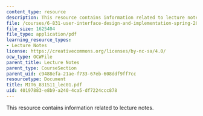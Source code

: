 ```yaml
---
content_type: resource
description: This resource contains information related to lecture notes.
file: /courses/6-831-user-interface-design-and-implementation-spring-2011/40197883e8b9a2404ca5df7224ccc878_MIT6_831S11_lec01.pdf
file_size: 1625404
file_type: application/pdf
learning_resource_types:
- Lecture Notes
license: https://creativecommons.org/licenses/by-nc-sa/4.0/
ocw_type: OCWFile
parent_title: Lecture Notes
parent_type: CourseSection
parent_uid: c9488efa-21ae-f733-67eb-608ddf9ff7cc
resourcetype: Document
title: MIT6_831S11_lec01.pdf
uid: 40197883-e8b9-a240-4ca5-df7224ccc878
---
```

This resource contains information related to lecture notes.